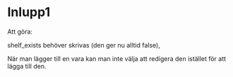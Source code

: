 # Inlupp1

Att göra: 

shelf_exists behöver skrivas (den ger nu alltid false),

När man lägger till en vara kan man inte välja att redigera den istället för att lägga till den.
